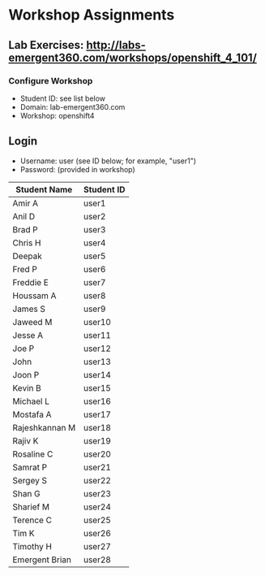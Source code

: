# Workshop Assignments
## Lab Exercises: http://labs-emergent360.com/workshops/openshift_4_101/
### Configure Workshop
- Student ID: see list below
- Domain: lab-emergent360.com
- Workshop: openshift4

## Login
- Username: user<id> (see ID below; for example, "user1")
- Password: (provided in workshop)

|Student Name |Student ID|
|------------ | ---------------|
|	Amir	A	|	user1	|
|	Anil	D	|	user2	|
|	Brad	P	|	user3	|
|	Chris	H	|	user4	|
|	Deepak		|	user5	|
|	Fred	P	|	user6	|
|	Freddie	E	|	user7	|
|	Houssam	A	|	user8	|
|	James	S	|	user9	|
|	Jaweed	M	|	user10	|
|	Jesse	A	|	user11	|
|	Joe	P	|	user12	|
|	John		|	user13	|
|	Joon	P	|	user14	|
|	Kevin	B	|	user15	|
|	Michael	L	|	user16	|
|	Mostafa	A	|	user17	|
|	Rajeshkannan	M	|	user18	|
|	Rajiv	K	|	user19	|
|	Rosaline	C	|	user20	|
|	Samrat	P	|	user21	|
|	Sergey	S	|	user22	|
|	Shan	G	|	user23	|
|	Sharief	M	|	user24	|
|	Terence	C	|	user25	|
|	Tim	K	|	user26	|
|	Timothy	H	|	user27	|
|	Emergent Brian		|	user28	|

